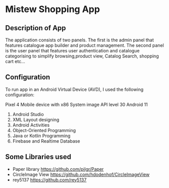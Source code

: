 Mistew Shopping App
===================================

## Description of App

 The application consists of two panels. The first is the admin panel that features catalogue app builder and product management.
 The second panel is the user panel that features user authentication and catalogue categorising to simplify browsing,product view, Catalog Search, shopping cart etc...

## Configuration
To run app in an Android Virtual Device (AVD), I used the following configuration:

Pixel 4 Mobile device with x86 System image
API level 30
Android 11

1. Android Studio
2. XML Layout designing
3. Android Activities
4. Object-Oriented Programming
5. Java or Kotlin Programming
6. Firebase and Realtime Database

## Some Libraries used
- Paper library https://github.com/pilgr/Paper
- CircleImage View https://github.com/hdodenhof/CircleImageView
- rey5137 https://github.com/rey5137
